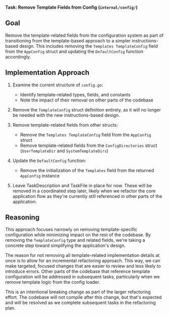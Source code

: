 **Task: Remove Template Fields from Config (`internal/config/`)**

## Goal
Remove the template-related fields from the configuration system as part of transitioning from the template-based approach to a simpler instructions-based design. This includes removing the `Templates TemplateConfig` field from the `AppConfig` struct and updating the `DefaultConfig` function accordingly.

## Implementation Approach
1. Examine the current structure of `config.go`:
   - Identify template-related types, fields, and constants
   - Note the impact of their removal on other parts of the codebase

2. Remove the `TemplateConfig` struct definition entirely, as it will no longer be needed with the new instructions-based design.

3. Remove template-related fields from other structs:
   - Remove the `Templates TemplateConfig` field from the `AppConfig` struct
   - Remove template-related fields from the `ConfigDirectories` struct (`UserTemplateDir` and `SystemTemplateDirs`)

4. Update the `DefaultConfig` function:
   - Remove the initialization of the `Templates` field from the returned `AppConfig` instance

5. Leave TaskDescription and TaskFile in place for now. These will be removed in a coordinated step later, likely when we refactor the core application flow as they're currently still referenced in other parts of the application.

## Reasoning
This approach focuses narrowly on removing template-specific configuration while minimizing impact on the rest of the codebase. By removing the `TemplateConfig` type and related fields, we're taking a concrete step toward simplifying the application's design.

The reason for not removing all template-related implementation details at once is to allow for an incremental refactoring approach. This way, we can make targeted, focused changes that are easier to review and less likely to introduce errors. Other parts of the codebase that reference template configuration will be addressed in subsequent tasks, particularly when we remove template logic from the config loader.

This is an intentional breaking change as part of the larger refactoring effort. The codebase will not compile after this change, but that's expected and will be resolved as we complete subsequent tasks in the refactoring plan.